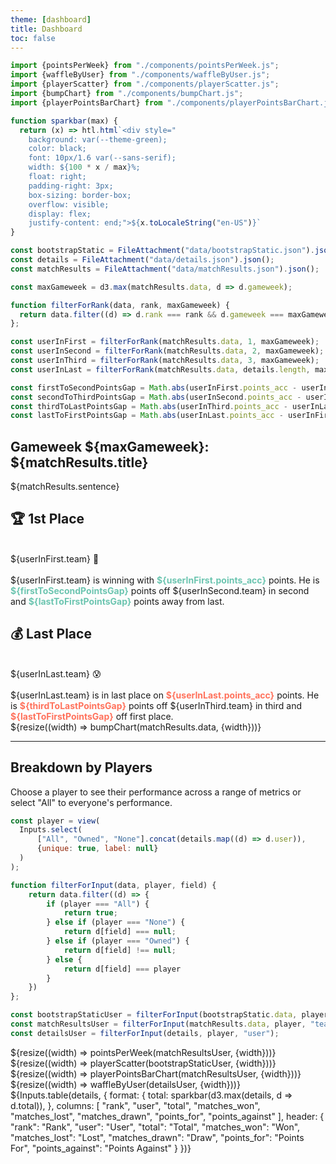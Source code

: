 ```yaml
---
theme: [dashboard]
title: Dashboard
toc: false
---
```


```js
import {pointsPerWeek} from "./components/pointsPerWeek.js";
import {waffleByUser} from "./components/waffleByUser.js";
import {playerScatter} from "./components/playerScatter.js";
import {bumpChart} from "./components/bumpChart.js";
import {playerPointsBarChart} from "./components/playerPointsBarChart.js";
```

```js
function sparkbar(max) {
  return (x) => htl.html`<div style="
    background: var(--theme-green);
    color: black;
    font: 10px/1.6 var(--sans-serif);
    width: ${100 * x / max}%;
    float: right;
    padding-right: 3px;
    box-sizing: border-box;
    overflow: visible;
    display: flex;
    justify-content: end;">${x.toLocaleString("en-US")}`
}
```

```js
const bootstrapStatic = FileAttachment("data/bootstrapStatic.json").json();
const details = FileAttachment("data/details.json").json();
const matchResults = FileAttachment("data/matchResults.json").json();
```

```js
const maxGameweek = d3.max(matchResults.data, d => d.gameweek);
```

```js
function filterForRank(data, rank, maxGameweek) {
  return data.filter((d) => d.rank === rank && d.gameweek === maxGameweek)[0];
};

const userInFirst = filterForRank(matchResults.data, 1, maxGameweek);
const userInSecond = filterForRank(matchResults.data, 2, maxGameweek);
const userInThird = filterForRank(matchResults.data, 3, maxGameweek);
const userInLast = filterForRank(matchResults.data, details.length, maxGameweek);

const firstToSecondPointsGap = Math.abs(userInFirst.points_acc - userInSecond.points_acc);
const secondToThirdPointsGap = Math.abs(userInSecond.points_acc - userInThird.points_acc);
const thirdToLastPointsGap = Math.abs(userInThird.points_acc - userInLast.points_acc);
const lastToFirstPointsGap = Math.abs(userInLast.points_acc - userInFirst.points_acc);
```

## Gameweek ${maxGameweek}: ${matchResults.title}

<div>
  <p style="max-width: 1000px;">${matchResults.sentence}</p>
</div>


<div class="grid grid-cols-4">
  <a class="card" style="color: inherit;">
    <h2>🏆 1st Place</h2>
    <br>
    <span class="big">${userInFirst.team} 🎉</span>
    <br>
    <br>
    <span class="muted">
        ${userInFirst.team} is winning with <b style="color: #6cc5b0">${userInFirst.points_acc}</b> points. 
        He is <b style="color: #6cc5b0">${firstToSecondPointsGap}</b> points off ${userInSecond.team} in second 
        and <b style="color: #6cc5b0">${lastToFirstPointsGap}</b> points away from last.
    </span>
  </a>
  <a class="card" style="color: inherit;">
    <h2>💰 Last Place</h2>
    <br>
    <span class="big">${userInLast.team} 😰</span>
    <br>
    <br>
    <span class="muted">
        ${userInLast.team} is in last place on <b style="color: #ff725c">${userInLast.points_acc}</b> points. 
        He is <b style="color: #ff725c">${thirdToLastPointsGap}</b> points off ${userInThird.team} in third 
        and <b style="color: #ff725c">${lastToFirstPointsGap}</b> off first place.
    </span>
  </a>
</div>

<div class="grid grid-cols-1">
  <div class="card">
    ${resize((width) => bumpChart(matchResults.data, {width}))}
  </div>
</div>

<style>

.inputs-3a86ea-input {
    height: 30px;
    float: right;
}

</style>

<hr>

## Breakdown by Players
Choose a player to see their performance across a range of metrics or select "All" to everyone's performance.

```js
const player = view(
  Inputs.select(
      ["All", "Owned", "None"].concat(details.map((d) => d.user)),
      {unique: true, label: null}
  )
);
```

```js
function filterForInput(data, player, field) {
    return data.filter((d) => {
        if (player === "All") {
            return true;
        } else if (player === "None") {
            return d[field] === null;
        } else if (player === "Owned") {
            return d[field] !== null;
        } else {
            return d[field] === player
        }
    })
};

const bootstrapStaticUser = filterForInput(bootstrapStatic.data, player, "owner");
const matchResultsUser = filterForInput(matchResults.data, player, "team");
const detailsUser = filterForInput(details, player, "user");
```

<div class="grid grid-cols-2">
  <div class="card">
    ${resize((width) => pointsPerWeek(matchResultsUser, {width}))}
  </div>
  <div class="card">
    ${resize((width) => playerScatter(bootstrapStaticUser, {width}))}
  </div>
</div>


<div class="grid grid-cols-2">
  <div class="card">
    ${resize((width) => playerPointsBarChart(matchResultsUser, {width}))}
  </div>
  <div class="card">
    ${resize((width) => waffleByUser(detailsUser, {width}))}
  </div>
</div>

<div class="grid grid-cols-1">
  <div class="card" style="padding: 0;">
      ${Inputs.table(details, {
        format: {
            total: sparkbar(d3.max(details, d => d.total)),
        },  
        columns: [
            "rank",
            "user",
            "total",
            "matches_won",
            "matches_lost",
            "matches_drawn",
            "points_for",
            "points_against"
        ],
        header: {
            "rank": "Rank",
            "user": "User",
            "total": "Total",
            "matches_won": "Won",
            "matches_lost": "Lost",
            "matches_drawn": "Draw",
            "points_for": "Points For",
            "points_against": "Points Against"
        }
      })}
    </div>
</div>